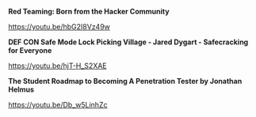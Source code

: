 **Red Teaming: Born from the Hacker Community**

https://youtu.be/hbG2I8Vz49w

**DEF CON Safe Mode Lock Picking Village - Jared Dygart - Safecracking for Everyone**

https://youtu.be/hjT-H_S2XAE

**The Student Roadmap to Becoming A Penetration Tester by Jonathan Helmus**

https://youtu.be/Db_w5LinhZc